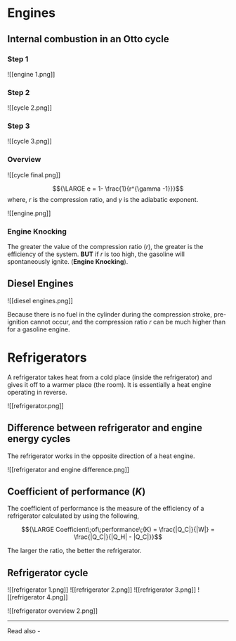 # Engines

## Internal combustion in an Otto cycle

### Step 1
![[engine 1.png]]

### Step 2
![[cycle 2.png]]

### Step 3
![[cycle 3.png]]

### Overview
![[cycle final.png]]

$${\LARGE e = 1- \frac{1}{r^{\gamma -1}}}$$
where, *r* is the compression ratio, and
${\gamma}$ is the adiabatic exponent.

![[engine.png]]

### Engine Knocking

The greater the value of the compression ratio (*r*), the greater is the efficiency of the system. **BUT** if *r* is too high, the gasoline will spontaneously ignite. (**Engine Knocking**).

## Diesel Engines

![[diesel engines.png]]

Because there is no fuel in the cylinder during the compression stroke, pre-ignition cannot occur, and the compression ratio *r* can be much higher than for a gasoline engine.

# Refrigerators

A refrigerator takes heat from a cold place (inside the refrigerator) and gives it off to a warmer place (the room). It is essentially a heat engine operating in reverse.

![[refrigerator.png]]

## Difference between refrigerator and engine energy cycles

The refrigerator works in the opposite direction of a heat engine.

![[refrigerator and engine difference.png]]

## Coefficient of performance (*K*)

The coefficient of performance is the measure of the efficiency of a refrigerator calculated by using the following,

$${\LARGE Coefficient\;of\;performance\;(K) = \frac{|Q_C|}{|W|} = \frac{|Q_C|}{|Q_H| - |Q_C|}}$$

The larger the ratio, the better the refrigerator.

## Refrigerator cycle

![[refrigerator 1.png]]
![[refrigerator 2.png]]
![[refrigerator 3.png]]
![[refrigerator 4.png]]

![[refrigerator overview 2.png]]



---
Read also - 